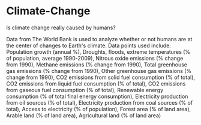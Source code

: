 # Climate-Change
Is climate change really caused by humans?

Data from The World Bank is used to analyze whether or not humans are at the center of changes to Earth's climate.  Data points used include: Population growth (annual %), Droughts, floods, extreme temperatures (% of population, average 1990-2009), Nitrous oxide emissions (% change from 1990), Methane emissions (% change from 1990), Total greenhouse gas emissions (% change from 1990), Other greenhouse gas emissions (% change from 1990), CO2 emissions from solid fuel consumption (% of total), CO2 emissions from liquid fuel consumption (% of total), CO2 emissions from gaseous fuel consumption (% of total), Renewable energy consumption (% of total final energy consumption), Electricity production from oil sources (% of total), Electricity production from coal sources (% of total), Access to electricity (% of population), Forest area (% of land area), Arable land (% of land area), Agricultural land (% of land area)
